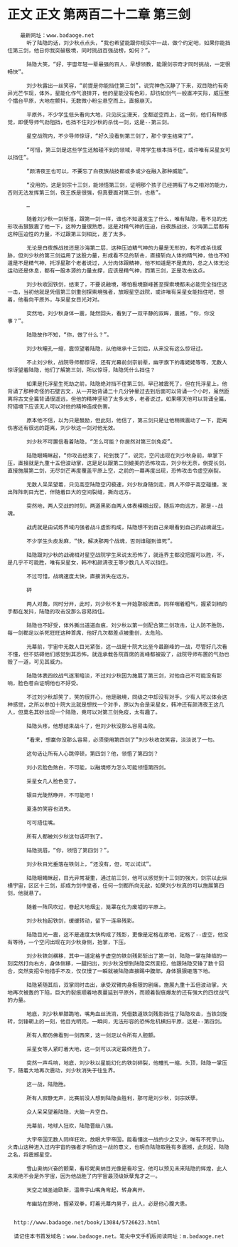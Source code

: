 # 正文 正文 第两百二十二章 第三剑
        最新网址：www.badaoge.net
          听了陆隐的话，刘少秋点点头，“我也希望能跟你现实中一战，做个约定吧，如果你能挡住第三剑，他日你我突破极境，同时挑战百强战榜，如何？”。
      
          陆隐大笑，“好，宇宙年轻一辈最强的百人，早想领教，能跟剑宗奇才同时挑战，一定很畅快”。
      
          刘少秋露出一丝笑容，“前提是你能挡住第三剑”，说完神色沉静了下来，双目隐约有奇异光芒乍现，体外，星能化作气浪排开，他的星能没有色彩，却彷如剑气一般直冲天际，威压整个擂台平原，大地在颤抖，无数微小粉尘悬空而上，直接崩灭。
      
          平原外，不少学生低头看向大地，只见灰尘漫天，全都逆空而上，这一刻，他们有种感觉，即便导师气劲阻挡，也挡不住刘少秋的杀伐一剑，这是--第三剑。
      
          星空战院内，不少导师惊讶，“好久没看到第三剑了，那个学生结束了”。
      
          “可惜，第三剑是这些学生还触碰不到的领域，寻常学生根本挡不住，或许唯有采星女可以挡住”。
      
          “颜清夜王也可以，不要忘了白夜族战技都或多或少在融入那种威能”。
      
          “没用的，这是剑宗十三剑，能领悟第三剑，证明那个孩子已经拥有了与之相对的能力，否则无法发挥第三剑，夜王族是很强，但真要面对第三剑，也悬”。
      
          …
      
          随着刘少秋一剑斩落，跟第一剑一样，谁也不知道发生了什么，唯有陆隐，看不见的无形攻击狠狠震了他一下，这种力量很熟悉，这是对精气神的压迫，白夜族战技，沙海第二层都有这种压迫性的力量，不过跟第三剑相比，差了太多。
      
          无论是白夜族战技还是沙海第二层，这种压迫精气神的力量是无形的，构不成杀伐威胁，但刘少秋的第三剑运用了这股力量，形成看不见的斩击，直接斩向人体的精气神，他也不知道是不是精气神，托浮星那个老者说过，人分肉体跟精神，他不知道是不是真的，总之人体无论运动还是休息，都有一股本源的力量支撑，应该是精气神，而第三剑，正是攻击这点。
      
          刘少秋收回铁剑，结束了，不要说融境，哪怕极境巅峰甚至探索境都未必能完全挡住这一击，当初他就是凭借第三剑重创探索境强者，放眼星空战院，或许唯有采星女能挡住吧，想着，他看向平原外，与采星女目光对对。
      
          突然地，刘少秋身体一震，陡然回头，看到了一双平静的双眸，震撼，“你，你没事？”。
      
          陆隐故作不知，“你，做了什么？”。
      
          刘少秋瞳孔一缩，震惊望着陆隐，从他继承十三剑后，从来没有这么惊讶过。
      
          不止刘少秋，战院导师都惊讶，还有光幕前剑宗前辈，幽字旗下的毒姥姥等等，无数人惊讶望着陆隐，他们了解第三剑，所以惊讶，陆隐凭什么挡住？
      
          如果是托浮星生死劫之前，陆隐绝对挡不住第三剑，早已被震死了，但在托浮星上，他背诵了那种奇怪的石壁古文，从一开始背诵二十几分钟晕过去到后面可以背诵一个小时，虽然距离将古文全篇背诵很遥远，但他的精神坚韧了太多太多，老者说过，如果哪天他可以背诵全篇，狩猎境下应该无人可以对他的精神造成伤害。
      
          原本他不信，以为只是鼓励，但此刻，他信了，第三剑只是让他稍微震动了一下，距离伤害还有很远的距离，刘少秋这一剑对他无效。
      
          刘少秋不可置信看着陆隐，“怎么可能？你居然对第三剑免疫”。
      
          陆隐眼睛眯起，“你攻击结束了，轮到我了”，说完，空闪出现在刘少秋身前，单掌下压，直接就是九重十五倍波动掌，这是足以跟第二剑媲美的恐怖攻击，刘少秋无奈，倒提长剑，直接施展第二剑，无尽剑芒再度覆盖平原上空，之前的一幕再度出现，恐怖攻击令虚空崩裂。
      
          无数人呆呆望着，只见高空陆隐空闪极速，刘少秋身随剑走，两人不停于高空碰撞，发出阵阵刺目光芒，伴随着巨大的空间裂缝，撕向远方。
      
          突然地，两人交战的时刻，两道黑影自两人体表模糊出现，随后冲向远方，那是--战魂。
      
          战虎就是由试炼界域内强者战斗虚影构成，陆隐想不到自己亲眼看到自己的战魂诞生。
      
          不少学生头皮发麻，“快，解决那两个战魂，否则谁碰到谁死”。
      
          陆隐跟刘少秋的战魂相对星空战院学生来说太恐怖了，就连界主都没把握可以胜，不，是几乎不可能胜，唯有采星女，韩冲和颜清夜王等少数几人可以挡住。
      
          不过可惜，战魂速度太快，直接消失在远方。
      
          砰
      
          两人对轰，同时分开，此时，刘少秋不复一开始那般潇洒，同样喘着粗气，握紧剑柄的手都在发抖，陆隐的攻击没那么容易挡住。
      
          陆隐也不好受，体外撕出道道血痕，刘少秋以第一剑配合第二剑攻击，让人防不胜防，每一剑都足以杀死狂旺这种首席，他好几次都差点被重创，太危险。
      
          光幕前，宇宙中无数人目光紧张，这一战是十院大比至今最巅峰的一战，尽管好几次看不懂，但不妨碍他们感觉到其恐怖，就连承载各院首席的高峰都被毁了，战院导师布置的气劲也毁了一道，可见其威力。
      
          陆隐体表四纹战气逐渐暗淡，不过刘少秋因为施展了第三剑，对他自己不可能没有影响，脸色苍白证明他也不好受。
      
          不过刘少秋却笑了，笑的很开心，他是融境，同级之中却没有对手，少有人可以体会这种感觉，之所以参加十院大比就是想找一个对手，原以为会是采星女，韩冲还有颜清夜王这几人，但莫名其妙出现一个陆隐，竟可以对第三剑免疫，太有趣了。
      
          陆隐头疼，他想结束战斗了，但刘少秋没那么容易击败。
      
          “看来，想赢你没那么容易，必须使用第四剑了”刘少秋收敛笑容，淡淡说了一句。
      
          这句话让所有人心跳停顿，第四剑？他，领悟了第四剑？
      
          刘小云脸色煞白，不可能，以融境修为怎么可能领悟第四剑。
      
          采星女几人脸色变了。
      
          银目光陡然睁开，不可能吧！
      
          夏洛的笑容也消失。
      
          可可捂住嘴。
      
          所有人都被刘少秋这句话吓到了。
      
          陆隐挑眉，“你，领悟了第四剑？”。
      
          刘少秋目光垂落在铁剑上，“还没有，但，可以试试”。
      
          陆隐眼睛眯起，目光异常凝重，通过前三剑，他可以感觉到十三剑的强大，剑宗以此纵横宇宙，区区十三剑，却成为剑中皇者，任何一剑都所向无敌，如果刘少秋真的可以施展第四剑，他就悬了。
      
          随着一阵风吹过，卷起大地烟尘，笼罩在化为废墟的平原上。
      
          刘少秋抬起铁剑，缓缓转动，留下一连串残影。
      
          陆隐目光一震，这不是速度太快构成了残影，更像是定格在原地，定格了--虚空，他没有等待，一个空闪出现在刘少秋身侧，抬掌，下压。
      
          刘少秋铁剑横移，其中一道定格于虚空的铁剑残影斩出了第一剑，陆隐一掌在降临的一刻突然打向右方，身体侧移，一腿扫出，刘少秋没想到陆隐突然变招，他跟陆隐交锋了数十回合，突然变招令他措手不及，仅仅慢了一瞬就被陆隐直接踢中腹部，身体狠狠砸落下地。
      
          陆隐紧随其后，双掌同时击出，承受双臂肉身极限的剧痛，施展九重十五倍波动掌，大地再次被轰的下陷，巨大的裂痕顺着地表蔓延到平原外，而顺着裂痕爆发的还有强大的四纹战气的力量。
      
          地底，刘少秋单膝跪地，嘴角血丝流淌，凭借数道铁剑残影挡住了陆隐攻击，当铁剑旋转，剑锋朝上的一刻，他目光明亮，一瞬间，无法形容的恐怖危机横扫平原，这是--第四剑。
      
          所有人都仿佛看到一剑西来，这一剑足以令所有人胆颤。
      
          采星女等人紧盯着大地，这一剑可以决定最终胜负了。
      
          突然一声乓响，地底，刘少秋以星能幻化的铁剑碎裂，他瞳孔一缩，头顶，陆隐一掌压下，随着大地再次震动，刘少秋消失于往生界。
      
          这一战，陆隐胜。
      
          所有人寂静无声，比赛前没人想到陆隐会胜利，那可是刘少秋，剑宗妖孽。
      
          众人呆呆望着陆隐，大脑一片空白。
      
          光幕前，地球人狂欢，陆隐晋级八强。
      
          大宇帝国无数人同样狂欢，放眼大宇帝国，能看懂这一战的少之又少，唯有不死宇山，火青山这种进入过内宇宙的强者才明白这一战的意义，也明白陆隐取胜有多震撼，此刻起，陆隐之名，将震撼星空。
      
          雪山奥纳兴奋的颤栗，看珍妮奥纳目光像是看珍宝，他可以预见未来陆隐的辉煌，此人未来绝不会是外宇宙，因为他战胜了内宇宙最顶级妖孽鬼才之一。
      
          天空之城圣迪欧斯，温蒂宇山嘴角弯起，转身离开。
      
          布幽站在原地，握紧双拳，盯着光幕内男子，此人，必是他心腹大患。
      
      
      http://www.badaoge.net/book/13084/5726623.html
      
      请记住本书首发域名：www.badaoge.net。笔尖中文手机版阅读网址：m.badaoge.net
